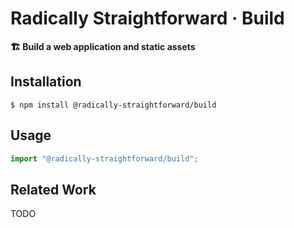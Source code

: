 # Radically Straightforward · Build

**🏗️ Build a web application and static assets**

## Installation

```console
$ npm install @radically-straightforward/build
```

## Usage

```typescript
import "@radically-straightforward/build";
```

## Related Work

TODO
